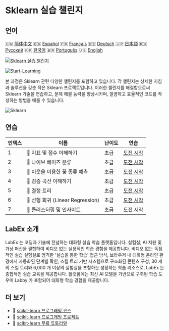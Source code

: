 # Sklearn 실습 챌린지

## 언어

🇨🇳 [简体中文](README_zh.md) 🇪🇸 [Español](README_es.md) 🇫🇷 [Français](README_fr.md) 🇩🇪 [Deutsch](README_de.md) 🇯🇵 [日本語](README_ja.md) 🇷🇺 [Русский](README_ru.md) 🇰🇷 [한국어](README_ko.md) 🇧🇷 [Português](README_pt.md) 🇺🇸 [English](README.md) 

[![Sklearn 실습 챌린지](https://cover-creator.labex.io/sklearn-practice-challenges.png?lang=ko)](https://labex.io/ko/courses/sklearn-practice-challenges)

[![Start-Learning](https://img.shields.io/badge/Start-Learning-whitesmoke?style=for-the-badge)](https://labex.io/ko/courses/sklearn-practice-challenges)

본 과정은 Sklearn 관련 다양한 챌린지를 포함하고 있습니다. 각 챌린지는 상세한 지침과 솔루션을 갖춘 작은 Sklearn 프로젝트입니다. 이러한 챌린지를 해결함으로써 Sklearn 기술을 연습하고, 문제 해결 능력을 향상시키며, 깔끔하고 효율적인 코드를 작성하는 방법을 배울 수 있습니다.

![Sklearn](https://img.shields.io/badge/Sklearn-whitesmoke?style=for-the-badge&logo=sklearn)


## 연습

|   인덱스 | 이름                              | 난이도   | 연습                                                                                                                           |
|----------|-----------------------------------|----------|--------------------------------------------------------------------------------------------------------------------------------|
|        1 | 🎯  지표 및 점수 이해하기         | 초급     | <a target='_blank' href='https://labex.io/ko/labs/python-understanding-metrics-and-scoring-185172'>도전 시작</a>               |
|        2 | 🎯  나이브 베이즈 분류            | 초급     | <a target='_blank' href='https://labex.io/ko/labs/python-naive-bayes-classification-250427'>도전 시작</a>                      |
|        3 | 🎯  이웃을 이용한 꽃 종류 예측    | 초급     | <a target='_blank' href='https://labex.io/ko/labs/sklearn-predicting-flower-types-with-nearest-neighbors-256147'>도전 시작</a> |
|        4 | 🎯  검증 곡선 이해하기            | 초급     | <a target='_blank' href='https://labex.io/ko/labs/python-understanding-validation-curves-106940'>도전 시작</a>                 |
|        5 | 🎯  결정 트리                     | 초급     | <a target='_blank' href='https://labex.io/ko/labs/python-decision-trees-92597'>도전 시작</a>                                   |
|        6 | 🎯  선형 회귀 (Linear Regression) | 초급     | <a target='_blank' href='https://labex.io/ko/labs/python-linear-regression-185171'>도전 시작</a>                               |
|        7 | 🎯  클러스터링 및 인사이트        | 초급     | <a target='_blank' href='https://labex.io/ko/labs/python-clustering-and-insights-198286'>도전 시작</a>                         |

## LabEx 소개

LabEx 는 코딩과 기술에 전념하는 대화형 실습 학습 플랫폼입니다. 실험실, AI 지원 및 가상 머신을 결합하여 비디오 없는 실용적인 학습 경험을 제공합니다. 비디오 없는 독점적인 실습 실험실로 엄격한 '실습을 통한 학습' 접근 방식, 브라우저 내 대화형 온라인 환경에서 자동화된 단계별 확인, 스킬 트리 기반 시스템으로 구조화된 콘텐츠 구성, 30 개의 스킬 트리와 6,000 개 이상의 실험실을 포함하는 성장하는 학습 리소스로, LabEx 는 종합적인 실습 교육을 제공합니다. 플랫폼에는 최신 AI 모델을 기반으로 구축된 학습 도우미 Labby 가 포함되어 대화형 학습 경험을 제공합니다.

## 더 보기

- 🔗 [scikit-learn 프로그래밍 코스](https://github.com/labex-labs/awesome-programming-courses)
- 🔗 [scikit-learn 프로그래밍 프로젝트](https://github.com/labex-labs/awesome-programming-projects)
- 🔗 [scikit-learn 무료 튜토리얼](https://github.com/labex-labs/sklearn-free-tutorials)

